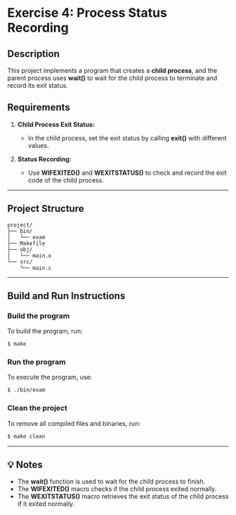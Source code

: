 # Exercise 4: Process Status Recording

## Description
This project implements a program that creates a **child process**, and the parent process uses **wait()** to wait for the child process to terminate and record its exit status.

## Requirements
1. **Child Process Exit Status:**
   - In the child process, set the exit status by calling **exit()** with different values.

2. **Status Recording:**
   - Use **WIFEXITED()** and **WEXITSTATUS()** to check and record the exit code of the child process.

---

## Project Structure
```
project/
├── bin/         
│   └── exam
├── Makefile   
├── obj/         
│   └── main.o
└── src/         
    └── main.c
```

---

## Build and Run Instructions

### Build the program
To build the program, run:
```bash
$ make
```

### Run the program
To execute the program, use:
```bash
$ ./bin/exam
```

### Clean the project
To remove all compiled files and binaries, run:
```bash
$ make clean
```

---

## 💡 Notes
- The **wait()** function is used to wait for the child process to finish.
- The **WIFEXITED()** macro checks if the child process exited normally.
- The **WEXITSTATUS()** macro retrieves the exit status of the child process if it exited normally.
